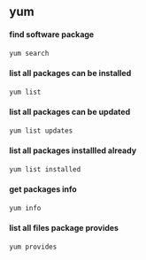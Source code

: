 ## yum

#### find software package

```C++
yum search
```

#### list all packages can be installed

```C++
yum list
```

#### list all packages can be updated

```C++
yum list updates
```

#### list all packages installled already

```C++
yum list installed
```

#### get packages info

```C++
yum info
```

#### list all files package provides

```C++
yum provides
```

